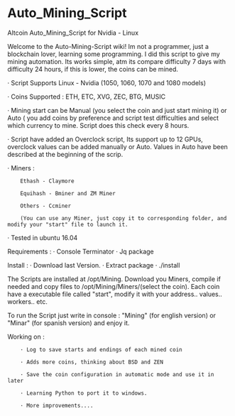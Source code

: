 # Auto_Mining_Script
Altcoin Auto_Mining_Script for Nvidia - Linux 

Welcome to the Auto-Mining-Script wiki!
Im not a programmer, just a blockchain lover, 
learning some programming.
I did this script to give my mining automation. Its works simple, atm its compare difficulty 7 days with difficulty 24 hours, if this is lower, the coins can be mined.

· Script Supports Linux - Nvidia (1050, 1060, 1070 and 1080 models)

· Coins Supported : ETH, ETC, XVG, ZEC, BTG, MUSIC

· Mining start can be Manual (you select the coin and just start mining it) or Auto ( you add coins by preference and script test difficulties and select which currency to mine. Script does this check every 8 hours.

· Script have added an Overclock script, Its support up to 12 GPUs, overclock values can be added manually or Auto. Values in Auto have been described at the beginning of the scrip.

· Miners : 

        Ethash - Claymore

        Equihash - Bminer and ZM Miner

        Others - Ccminer

        (You can use any Miner, just copy it to corresponding folder, and modify your "start" file to launch it.

· Tested in ubuntu 16.04

Requirements : 
        · Console Terminator
        · Jq package

Install : 
        · Download last Version.
        · Extract package
        · ./install

The Scripts are installed at /opt/Mining. Download you Miners, compile if needed and copy files to /opt/Mining/Miners/<ETH>(select the coin). Each coin have a executable file called "start", modify it with your address.. values.. workers.. etc.

To run the Script just write in console : "Mining" (for english version) or "Minar" (for spanish version) and enjoy it.



Working on :
      
        · Log to save starts and endings of each mined coin

        · Adds more coins, thinking about BSD and ZEN

        · Save the coin configuration in automatic mode and use it in later
        
        · Learning Python to port it to windows.

        · More improvements....
